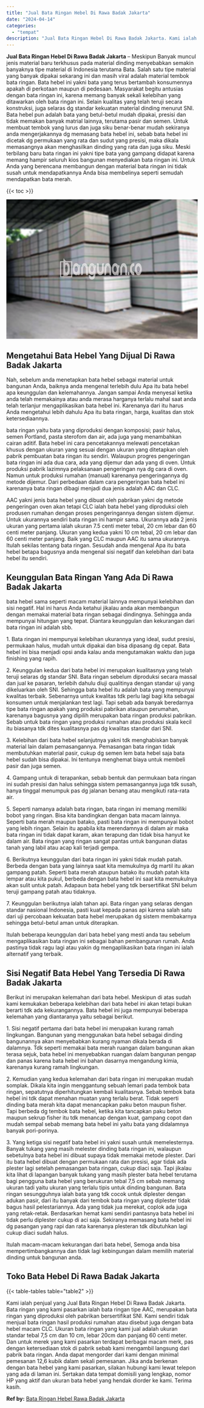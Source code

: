 ```yaml
---
title: "Jual Bata Ringan Hebel Di Rawa Badak Jakarta"
date: "2024-04-14"
categories: 
  - "tempat"
description: "Jual Bata Ringan Hebel Di Rawa Badak Jakarta. Kami ialah penjual yang Jual Bata Ringan Hebel Di Rawa Badak Jakarta. Bata ringan yang kami pasarkan ialah bata..."
---
```


**Jual Bata Ringan Hebel Di Rawa Badak Jakarta** – Meskipun Banyak muncul jenis material baru terkhusus pada material dinding menyebabkan semakin banyaknya tipe material di Indonesia terutama Bata. Salah satu tipe material yang banyak dipakai sekarang ini dan masih viral adalah material tembok bata ringan. Bata hebel ini yakni bata yang terus bertambah konsumennya apakah di perkotaan maupun di pedesaan. Masyarakat begitu antusias dengan bata ringan ini, karena memang banyak sekali kelebihan yang ditawarkan oleh bata ringan ini. Selain kualitas yang telah teruji secara konstruksi, juga selaras dg standar kekuatan material dinding menurut SNI. Bata hebel pun adalah bata yang betul-betul mudah dipakai, presisi dan tidak memakan banyak matrial lainnya, terutama pasir dan semen. Untuk membuat tembok yang lurus dan juga siku benar-benar mudah sekiranya anda mengerjakannya dg memasang bata hebel ini, sebab bata hebel ini dicetak dg permukaan yang rata dan sudut yang presisi, maka dikala memasangnya akan menghasilkan dinding yang rata dan juga siku. Meski terbilang baru bata ringan ini yakni tipe bata yang gampang didapat karena memang hampir seluruh kios bangunan menyediakan bata ringan ini. Untuk Anda yang berencana membangun dengan material bata ringan ini tidak susah untuk mendapatkannya Anda bisa membelinya seperti semudah mendapatkan bata merah.

{{< toc >}}

![Jual Bata Ringan Hebel Di Rawa Badak Jakarta](/images/jual-hebel-murah-24.png)

## Mengetahui Bata Hebel Yang Dijual Di Rawa Badak Jakarta

Nah, sebelum anda menetapkan bata hebel sebagai material untuk bangunan Anda, baiknya anda mengenal terlebih dulu Apa itu bata hebel apa keunggulan dan kelemahannya. Jangan sampai Anda menyesal ketika anda telah memakainya atau anda merasa harganya terlalu mahal saat anda telah terlanjur mengaplikasikan bata hebel ini. Karenanya dari itu harus Anda mengetahui lebih dahulu Apa itu bata ringan, harga, kualitas dan stok ketersediaannya.

bata ringan yaitu bata yang diproduksi dengan komposisi; pasir halus, semen Portland, pasta sterofom dan air, ada juga yang menambahkan cairan aditif. Bata hebel ini cara pencetakannya melewati pencetakan khusus dengan ukuran yang sesuai dengan ukuran yang ditetapkan oleh pabrik pembuatan bata ringan itu sendiri. Walaupun progres pengeringan bata ringan ini ada dua cara, ada yang dijemur dan ada yang di oven. Untuk produksi pabrik lazimnya pelaksanaan pengeringan nya dg cara di oven. Namun untuk produksi rumahan (manual) karenanya pengeringannya dg metode dijemur. Dari perbedaan dalam cara pengeringan bata hebel ini karenanya bata ringan dibagi menjadi dua jenis adalah AAC dan CLC.

AAC yakni jenis bata hebel yang dibuat oleh pabrikan yakni dg metode pengeringan oven akan tetapi CLC ialah bata hebel yang diproduksi oleh produsen rumahan dengan proses pengeringannya dengan sistem dijemur. Untuk ukurannya sendiri bata ringan ini hampir sama. Ukurannya ada 2 jenis ukuran yang pertama ialah ukuran 7.5 centi meter tebal, 20 cm lebar dan 60 centi meter panjang. Ukuran yang kedua yakni 10 cm tebal, 20 cm lebar dan 60 centi meter panjang. Baik yang CLC maupun AAC itu sama ukurannya. Itulah sekilas tentang bata ringan. Sesudah anda mengenal Apa itu bata hebel betapa bagusnya anda mengenal sisi negatif dan kelebihan dari bata hebel itu sendiri.

## Keunggulan Bata Ringan Yang Ada Di Rawa Badak Jakarta

bata hebel sama seperti macam material lainnya mempunyai kelebihan dan sisi negatif. Hal ini harus Anda ketahui jikalau anda akan membangun dengan memakai material bata ringan sebagai dindingnya. Sehingga anda mempunyai hitungan yang tepat. Diantara keunggulan dan kekurangan dari bata ringan ini adalah sbb.

1\. Bata ringan ini mempunyai kelebihan ukurannya yang ideal, sudut presisi, permukaan halus, mudah untuk dipakai dan bisa dipasang dg cepat. Bata hebel ini bisa menjadi opsi anda kalau anda mengutamakan waktu dan juga finishing yang rapih.

2\. Keunggulan kedua dari bata hebel ini merupakan kualitasnya yang telah teruji selaras dg standar SNI. Bata ringan sebelum diproduksi secara massal dan jual ke pasaran, terlebih dahulu diuji qualitinya dengan standar uji yang dikeluarkan oleh SNI. Sehingga bata hebel itu adalah bata yang mempunyai kwalitas terbaik. Sebenarnya untuk kwalitas tdk perlu lagi bagi kita sebagai konsumen untuk menjalankan test lagi. Tapi sebab ada banyak beredarnya tipe bata ringan apakah yang produksi pabrikan ataupun perumahan, karenanya bagusnya yang dipilih merupakan bata ringan produksi pabrikan. Sebab untuk bata ringan yang produksi rumahan atau produksi skala kecil itu biasanya tdk dites kualitasnya pas dg kwalitas standar dari SNI.

3\. Kelebihan dari bata hebel selanjutnya yakni tdk menghabiskan banyak material lain dalam pemasangannya. Pemasangan bata ringan tidak membutuhkan material pasir, cukup dg semen lem bata hebel saja bata hebel sudah bisa dipakai. Ini tentunya menghemat biaya untuk membeli pasir dan juga semen.

4\. Gampang untuk di terapankan, sebab bentuk dan permukaan bata ringan ini sudah presisi dan halus sehingga sistem pemasangannya juga tdk susah, hanya tinggal menumpuk pas dg jalanan benang atau mengikuti rata-rata air.

5\. Seperti namanya adalah bata ringan, bata ringan ini memang memiliki bobot yang ringan. Bisa kita bandingkan dengan bata macam lainnya. Seperti bata merah maupun batako, pasti bata ringan ini mempunyai bobot yang lebih ringan. Selain itu apabila kita merendamnya di dalam air maka bata ringan ini tidak dapat karam, akan terapung dan tidak bisa hanyut ke dalam air. Bata ringan yang ringan sangat pantas untuk bangunan diatas tanah yang labil atau acap kali terjadi gempa.

6\. Berikutnya keunggulan dari bata ringan ini yakni tidak mudah patah. Berbeda dengan bata yang lainnya saat kita memukulnya dg martil itu akan gampang patah. Seperti bata merah ataupun batako itu mudah patah kita lempar atau kita pukul, berbeda dengan bata hebel ini saat kita memukulnya akan sulit untuk patah. Adapaun bata hebel yang tdk bersertifikat SNI belum teruji gampang patah atau tidaknya.

7\. Keunggulan berikutnya ialah tahan api. Bata ringan yang selaras dengan standar nasional Indonesia, pasti kuat kepada panas api karena salah satu dari uji percobaan kekuatan bata hebel merupakan dg sistem membakarnya sehingga betul-betul aman untuk diterapkan.

Itulah beberapa keunggulan dari bata hebel yang mesti anda tau sebelum mengaplikasikan bata ringan ini sebagai bahan pembangunan rumah. Anda pastinya tidak ragu lagi atau yakin dg mengaplikasikan bata ringan ini ialah alternatif yang terbaik.

## Sisi Negatif Bata Hebel Yang Tersedia Di Rawa Badak Jakarta

Berikut ini merupakan kelemahan dari bata hebel. Meskipun di atas sudah kami kemukakan beberapa kelebihan dari bata hebel ini akan tetapi bukan berarti tdk ada kekurangannya. Bata hebel ini juga mempunyai beberapa kelemahan yang diantaranya yaitu sebagai berikut.

1\. Sisi negatif pertama dari bata hebel ini merupakan kurang ramah lingkungan. Bangunan yang menggunakan bata hebel sebagai dinding bangunannya akan menyebabkan kurang nyaman dikala berada di dalamnya. Tdk seperti memakai bata merah ruangan dalam bangunan akan terasa sejuk, bata hebel ini menyebabkan ruangan dalam bangunan pengap dan panas karena bata hebel ini bahan dasarnya mengandung kimia, karenanya kurang ramah lingkungan.

2\. Kemudian yang kedua kelemahan dari bata ringan ini merupakan mudah somplak. Dikala kita ingin menggantung sebuah lemari pada tembok bata ringan, sepatutnya diperhitungkan kembali kualitasnya. Sebab tembok bata hebel ini tdk dapat menahan muatan yang terlalu berat. Tidak seperti dinding bata merah kita dapat menancapkan paku beton maupun fisher. Tapi berbeda dg tembok bata hebel, ketika kita tancapkan paku beton maupun sekrup fisher itu tdk menancap dengan kuat, gampang copot dan mudah sempal sebab memang bata hebel ini yaitu bata yang didalamnya banyak pori-porinya.

3\. Yang ketiga sisi negatif bata hebel ini yakni susah untuk memelesternya. Banyak tukang yang masih melester dinding bata ringan ini, walaupun sebetulnya bata hebel ini dibuat supaya tidak memakai metode plester. Dari itu bata hebel dibuat dengan permukaan rata dan presisi, agar tidak ada plester lagi setelah pemasangan bata ringan, cukup diaci saja. Tapi jikalau kita lihat di lapangan banyak tukang yang masih plester bata hebel terutama bagi pengguna bata hebel yang berukuran tebal 7,5 cm sebab memang ukuran tadi yaitu ukuran yang terlalu tipis untuk dinding bangunan. Bata ringan sesungguhnya ialah bata yang tdk cocok untuk diplester dengan adukan pasir, dari itu banyak dari tembok bata ringan yang diplester tidak bagus hasil pelestariannya. Ada yang tidak jua merekat, coplok ada juga yang retak-retak. Berdasarkan hemat kami sendiri pantasnya bata hebel ini tidak perlu diplester cukup di aci saja. Sekiranya memasang bata hebel ini dg pasangan yang rapi dan rata karenanya plesteran tdk dibutuhkan lagi cukup diaci sudah halus.

Itulah macam-macam kekurangan dari bata hebel, Semoga anda bisa mempertimbangkannya dan tidak lagi kebingungan dalam memilih material dinding untuk bangunan anda.

## Toko Bata Hebel Di Rawa Badak Jakarta

{{< table-tables table="table2" >}}

Kami ialah penjual yang Jual Bata Ringan Hebel Di Rawa Badak Jakarta. Bata ringan yang kami pasarkan ialah bata ringan tipe AAC, merupakan bata ringan yang diproduksi oleh pabrikan bersertifikat SNI. Kami sendiri tidak menjual bata ringan hasil produksi rumahan atau disebut juga dengan bata hebel macam CLC. Ukuran bata ringan yang kami jual adalah ukuran standar tebal 7,5 cm dan 10 cm, lebar 20cm dan panjang 60 centi meter. Dan untuk merek yang kami pasarkan terdapat berbagai macam merk, pas dengan ketersediaan stok di pabrik sebab kami mengambil langsung dari pabrik bata ringan. Anda dapat mengorder dari kami dengan minimal pemesanan 12,6 kubik dalam sekali pemesanan. Jika anda berkenan dengan bata hebel yang kami pasarkan, silakan hubungi kami lewat telepon yang ada di laman ini. Sertakan data tempat domisili yang lengkap, nomor HP yang aktif dan ukuran bata hebel yang hendak diorder ke kami. Terima kasih.

**Ref by:** [Bata Ringan Hebel Rawa Badak Jakarta](https://id.wikipedia.org/wiki/Bata)
